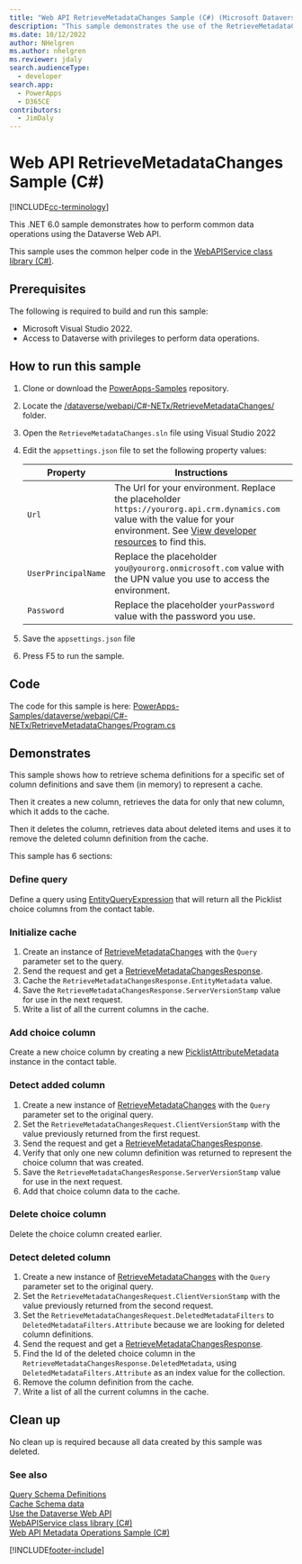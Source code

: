 ```yaml
---
title: "Web API RetrieveMetadataChanges Sample (C#) (Microsoft Dataverse)| Microsoft Docs"
description: "This sample demonstrates the use of the RetrieveMetadataChanges Function using the Dataverse Web API."
ms.date: 10/12/2022
author: NHelgren
ms.author: nhelgren
ms.reviewer: jdaly
search.audienceType: 
  - developer
search.app: 
  - PowerApps
  - D365CE
contributors: 
  - JimDaly
---
```


# Web API RetrieveMetadataChanges Sample (C#)

[!INCLUDE[cc-terminology](../../includes/cc-terminology.md)]

This .NET 6.0 sample demonstrates how to perform common data operations using the Dataverse Web API.

This sample uses the common helper code in the [WebAPIService class library (C#)](webapiservice.md).

## Prerequisites

The following is required to build and run this sample:

- Microsoft Visual Studio 2022.
- Access to Dataverse with privileges to perform data operations.
  
<a name="bkmk_runSample"></a>
  
## How to run this sample

1. Clone or download the [PowerApps-Samples](https://github.com/microsoft/PowerApps-Samples) repository.
1. Locate the [/dataverse/webapi/C#-NETx/RetrieveMetadataChanges/](https://github.com/microsoft/PowerApps-Samples/tree/master/dataverse/webapi/C%23-NETx/RetrieveMetadataChanges) folder.
1. Open the `RetrieveMetadataChanges.sln` file using Visual Studio 2022
1. Edit the `appsettings.json` file to set the following property values:

   |Property|Instructions  |
   |---------|---------|
   |`Url`|The Url for your environment. Replace the placeholder `https://yourorg.api.crm.dynamics.com` value with the value for your environment. See [View developer resources](../../view-download-developer-resources.md) to find this. |
   |`UserPrincipalName`|Replace the placeholder `you@yourorg.onmicrosoft.com` value with the UPN value you use to access the environment.|
   |`Password`|Replace the placeholder `yourPassword` value with the password you use.|

1. Save the `appsettings.json` file
1. Press F5 to run the sample.

## Code

The code for this sample is here: [PowerApps-Samples/dataverse/webapi/C#-NETx/RetrieveMetadataChanges/Program.cs](https://github.com/microsoft/PowerApps-Samples/blob/master/dataverse/webapi/C%23-NETx/RetrieveMetadataChanges/Program.cs)

## Demonstrates

This sample shows how to retrieve schema definitions for a specific set of column definitions and save them (in memory) to represent a cache.

Then it creates a new column, retrieves the data for only that new column, which it adds to the cache.

Then it deletes the column, retrieves data about deleted items and uses it to remove the deleted column definition from the cache.

This sample has 6 sections:

### Define query

Define a query using [EntityQueryExpression](xref:Microsoft.Dynamics.CRM.EntityQueryExpression) that will return all the Picklist choice columns from the contact table.

### Initialize cache

1. Create an instance of [RetrieveMetadataChanges](xref:Microsoft.Dynamics.CRM.RetrieveMetadataChanges) with the `Query` parameter set to the query.
1. Send the request and get a [RetrieveMetadataChangesResponse](xref:Microsoft.Dynamics.CRM.RetrieveMetadataChangesResponse).
1. Cache the `RetrieveMetadataChangesResponse.EntityMetadata` value.
1. Save the `RetrieveMetadataChangesResponse.ServerVersionStamp` value for use in the next request.
1. Write a list of all the current columns in the cache.

### Add choice column

Create a new choice column by creating a new [PicklistAttributeMetadata](xref:Microsoft.Dynamics.CRM.PicklistAttributeMetadata) instance in the contact table.

### Detect added column


1. Create a new instance of [RetrieveMetadataChanges](xref:Microsoft.Dynamics.CRM.RetrieveMetadataChanges) with the `Query` parameter set to the original query.
1. Set the `RetrieveMetadataChangesRequest.ClientVersionStamp` with the value previously returned from the first request.
1. Send the request and get a [RetrieveMetadataChangesResponse](xref:Microsoft.Dynamics.CRM.RetrieveMetadataChangesResponse).
1. Verify that only one new column definition was returned to represent the choice column that was created.
1. Save the `RetrieveMetadataChangesResponse.ServerVersionStamp` value for use in the next request.
1. Add that choice column data to the cache.

### Delete choice column

Delete the choice column created earlier.

### Detect deleted column

1. Create a new instance of [RetrieveMetadataChanges](xref:Microsoft.Dynamics.CRM.RetrieveMetadataChanges) with the `Query` parameter set to the original query.
1. Set the `RetrieveMetadataChangesRequest.ClientVersionStamp` with the value previously returned from the second request.
1. Set the `RetrieveMetadataChangesRequest.DeletedMetadataFilters` to `DeletedMetadataFilters.Attribute` because we are looking for deleted column definitions.
1. Send the request and get a [RetrieveMetadataChangesResponse](xref:Microsoft.Dynamics.CRM.RetrieveMetadataChangesResponse).
1. Find the Id of the deleted choice column in the `RetrieveMetadataChangesResponse.DeletedMetadata`, using `DeletedMetadataFilters.Attribute` as an index value for the collection.
1. Remove the column definition from the cache.
1. Write a list of all the current columns in the cache.

## Clean up

No clean up is required because all data created by this sample was deleted.

### See also

[Query Schema Definitions](../../query-schema-definitions.md)<br />
[Cache Schema data](../../cache-schema-data.md)<br />
[Use the Dataverse Web API](../overview.md)<br />
[WebAPIService class library (C#)](webapiservice.md)<br />
[Web API Metadata Operations Sample (C#)](webapiservice-metadata-operations.md)<br />

[!INCLUDE[footer-include](../../../../includes/footer-banner.md)]
